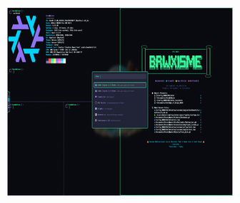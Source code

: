 <p align="center">
  <img src="./Assets_brwx/desktop_prew.png" alt="Eldritch" width="853" height="422">
</p>
